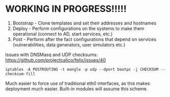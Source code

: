 # WORKING IN PROGRESS!!!!!

1. Bootstrap - Clone templates and set their addresses and hostnames
2. Deploy - Perform configurations on the systems to make them operational (connect to AD, start services, etc.)
3. Post - Perform after the fact configurations that depend on services (vulnerabilities, data generators, user simulators etc.)


Issues with DNSMasq and UDP checksums: https://github.com/projectcalico/felix/issues/40
```
iptables -A POSTROUTING -t mangle -p udp --dport bootpc -j CHECKSUM --checksum-fill
```

Much easier to force use of traditional eth0 interfaces, as this makes deployment much easier. Built-in modules will assume this scheme.